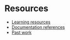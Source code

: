 # Resources

- [Learning resources](learning-resources.md)
- [Documentation references](.(doc-references__.md)(doc-references.md))
- [Past work](past-work.md)
